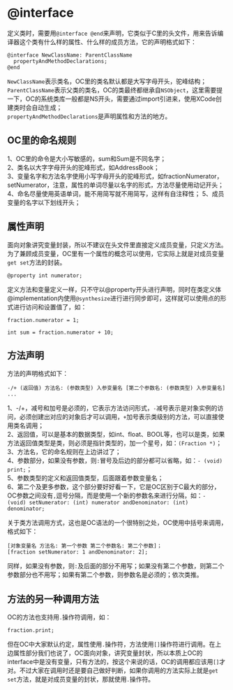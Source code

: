 # @interface

定义类时，需要用`@interface @end`来声明，它类似于C里的头文件，用来告诉编译器这个类有什么样的属性、什么样的成员方法，它的声明格式如下：

``` objc
@interface NewClassName: ParentClassName
  propertyAndMethodDeclarations;
@end
```

`NewClassName`表示类名，OC里的类名默认都是大写字母开头，驼峰结构；  
`ParentClassName`表示父类的类名，OC的类最终都继承自`NSObject`，这里需要提一下，OC的系统类库一般都是NS开头，需要通过import引进来，使用XCode创建类时会自动生成；  
`propertyAndMethodDeclarations`是声明属性和方法的地方。

## OC里的命名规则
1、OC里的命令是大小写敏感的，sum和Sum是不同名字；  
2、类名以大字字母开头的驼峰形式，如AddressBook；  
3、变量名字和方法名字使用小写字母开头的驼峰形式，如fractionNumerator，setNumerator，注意，属性的单词尽量以名字的形式，方法尽量使用动记开头；  
4、命名尽量使用英语单词，能不用简写就不用简写，这样有自注释性；
5、成员变量的名字以下划线开头；

## 属性声明
面向对象讲究变量封装，所以不建议在头文件里直接定义成员变量，只定义方法。为了兼顾成员变量，OC里有一个属性的概念可以使用，它实际上就是对成员变量`get set`方法的封装。

``` objc
@property int numerator;
```

定义方法和变量定义一样，只不守以@property开头进行声明，同时在类定义体@implementation内使用`@synthesize`进行进行同步即可，这样就可以使用点的形式进行访问和设置值了，如：

``` objc
fraction.numerator = 1;

int sum = fraction.numerator + 10;
```

## 方法声明
方法的声明格式如下：

```
-/+ (返回值) 方法名: (参数类型) 入参变量名 [第二个参数名: (参数类型) 入参变量名] ...
```

1、-/+，减号和加号是必须的，它表示方法访问形式，`-`减号表示是对象实例的访问，必须创建出对应的对象后才可以调用，`+`加号表示类级别的方法，可以直接使用类名调用；  
2、返回值，可以是基本的数据类型，如int、float、BOOL等，也可以是类，如果方法返回值类型是类，则必须是指针类型的，加一个星号，如：`(Fraction *)`；  
3、方法名，它的命名规则在上边讲过了；  
4、参数部分，如果没有参数，则`:`冒号及后边的部分都可以省略，如：`- (void) print;`；  
5、参数类型的定义和返回值类型，后面跟着参数变量名；  
6、第二个及更多参数，这个部分要好好看一下，它是OC区别于C最大的部分，OC参数之间没有`,`逗号分隔，而是使用一个新的参数名来进行分隔，如：`- (void) setNumerator: (int) numerator andDenominator: (int) denominator;`  

关于类方法调用方式，这也是OC语法的一个很特别之处，OC使用中括号来调用，格式如下：

```
[对象变量名 方法名: 第一个参数 第二个参数名: 第二个参数]；
[fraction setNumerator: 1 andDenominator: 2];
```

同样，如果没有参数，则`:`及后面的部分不用写；如果没有第二个参数，则第二个参数部分也不用写；如果有第二个参数，则参数名是必须的；依次类推。

## 方法的另一种调用方法

OC的方法也支持用`.`操作符调用，如：

```
fraction.print;
```

但在OC中大家默认约定，属性使用`.`操作符，方法使用`[]`操作符进行调用。在上边属性部分我们也说了，OC面向对象，讲究变量封状，所以本质上OC的interface中是没有变量，只有方法的，按这个来说的话，OC的调用都应该用`[]`才对。不过大家在调用时还是要自己做好判断，如果你调用的方法实际上就是`get set`方法，就是对成员变量的封状，那就使用`.`操作符。
